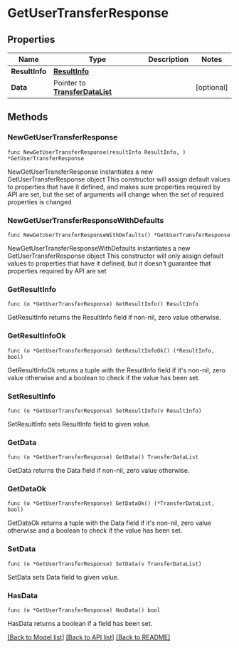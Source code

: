 # GetUserTransferResponse

## Properties

Name | Type | Description | Notes
------------ | ------------- | ------------- | -------------
**ResultInfo** | [**ResultInfo**](ResultInfo.md) |  | 
**Data** | Pointer to [**TransferDataList**](TransferDataList.md) |  | [optional] 

## Methods

### NewGetUserTransferResponse

`func NewGetUserTransferResponse(resultInfo ResultInfo, ) *GetUserTransferResponse`

NewGetUserTransferResponse instantiates a new GetUserTransferResponse object
This constructor will assign default values to properties that have it defined,
and makes sure properties required by API are set, but the set of arguments
will change when the set of required properties is changed

### NewGetUserTransferResponseWithDefaults

`func NewGetUserTransferResponseWithDefaults() *GetUserTransferResponse`

NewGetUserTransferResponseWithDefaults instantiates a new GetUserTransferResponse object
This constructor will only assign default values to properties that have it defined,
but it doesn't guarantee that properties required by API are set

### GetResultInfo

`func (o *GetUserTransferResponse) GetResultInfo() ResultInfo`

GetResultInfo returns the ResultInfo field if non-nil, zero value otherwise.

### GetResultInfoOk

`func (o *GetUserTransferResponse) GetResultInfoOk() (*ResultInfo, bool)`

GetResultInfoOk returns a tuple with the ResultInfo field if it's non-nil, zero value otherwise
and a boolean to check if the value has been set.

### SetResultInfo

`func (o *GetUserTransferResponse) SetResultInfo(v ResultInfo)`

SetResultInfo sets ResultInfo field to given value.


### GetData

`func (o *GetUserTransferResponse) GetData() TransferDataList`

GetData returns the Data field if non-nil, zero value otherwise.

### GetDataOk

`func (o *GetUserTransferResponse) GetDataOk() (*TransferDataList, bool)`

GetDataOk returns a tuple with the Data field if it's non-nil, zero value otherwise
and a boolean to check if the value has been set.

### SetData

`func (o *GetUserTransferResponse) SetData(v TransferDataList)`

SetData sets Data field to given value.

### HasData

`func (o *GetUserTransferResponse) HasData() bool`

HasData returns a boolean if a field has been set.


[[Back to Model list]](../README.md#documentation-for-models) [[Back to API list]](../README.md#documentation-for-api-endpoints) [[Back to README]](../README.md)


